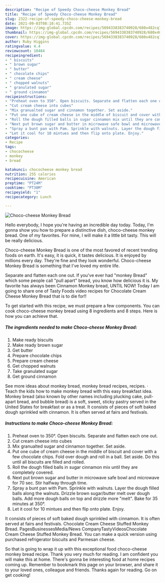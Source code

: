 ```yaml
---
description: "Recipe of Speedy Choco-cheese Monkey Bread"
title: "Recipe of Speedy Choco-cheese Monkey Bread"
slug: 2322-recipe-of-speedy-choco-cheese-monkey-bread
date: 2021-09-03T08:10:41.735Z
image: https://img-global.cpcdn.com/recipes/5694338383740928/680x482cq70/choco-cheese-monkey-bread-recipe-main-photo.jpg
thumbnail: https://img-global.cpcdn.com/recipes/5694338383740928/680x482cq70/choco-cheese-monkey-bread-recipe-main-photo.jpg
cover: https://img-global.cpcdn.com/recipes/5694338383740928/680x482cq70/choco-cheese-monkey-bread-recipe-main-photo.jpg
author: Ruby Higgins
ratingvalue: 4.4
reviewcount: 10484
recipeingredient:
- " biscuits"
- " brown sugar"
- " butter"
- " chocolate chips"
- " cream cheese"
- " chopped walnuts"
- " granulated sugar"
- " ground cinnamon"
recipeinstructions:
- "Preheat oven to 350°. Open biscuits. Separate and flatten each one out."
- "Cut cream cheese into cubes"
- "Mix granualted sugar and cinnamon together. Set aside."
- "Put one cube of cream cheese in the middle of biscuit and cover with a few chocolate chips. Fold over dough and roll in a ball. Set aside. Do this until all biscuits are filled and rolled."
- "Roll the dough filled balls in sugar cinnamon mix until they are completely covered."
- "Next put brown sugar and butter in microwave safe bowl and microwave for 70 sec. Stir halfway through time."
- "Spray a bunt pan with Pam. Sprinkle with walnuts. Layer the dough filled balls along the walnuts. Drizzle brown sugar/butter melt over dough balls. Add more dough balls on top and drizzle more &#34;melt&#34;. Bake for 35 minutes at 350°."
- "Let it cool for 10 mintues and then flip onto plate. Enjoy."
categories:
- Recipe
tags:
- chococheese
- monkey
- bread

katakunci: chococheese monkey bread 
nutrition: 255 calories
recipecuisine: American
preptime: "PT24M"
cooktime: "PT30M"
recipeyield: "1"
recipecategory: Lunch

---
```



![Choco-cheese Monkey Bread](https://img-global.cpcdn.com/recipes/5694338383740928/680x482cq70/choco-cheese-monkey-bread-recipe-main-photo.jpg)

Hello everybody, I hope you're having an incredible day today. Today, I'm gonna show you how to prepare a distinctive dish, choco-cheese monkey bread. One of my favorites. For mine, I will make it a little bit tasty. This will be really delicious.

Choco-cheese Monkey Bread is one of the most favored of recent trending foods on earth. It's easy, it is quick, it tastes delicious. It is enjoyed by millions every day. They're fine and they look wonderful. Choco-cheese Monkey Bread is something that I've loved my entire life.

Separate and flatten each one out. If you&#39;ve ever had &#34;monkey Bread&#34; which some people call &#34;pull apart&#34; bread, you know how delicious it is. My favorite has always been Cinnamon Monkey bread, UNTIL NOW! Today I am going to share one of Tasty Foods video recipes for Chocolate Cream Cheese Monkey Bread that is to die for!!


To get started with this recipe, we must prepare a few components. You can cook choco-cheese monkey bread using 8 ingredients and 8 steps. Here is how you can achieve that.

<!--inarticleads1-->

##### The ingredients needed to make Choco-cheese Monkey Bread:

1. Make ready  biscuits
1. Make ready  brown sugar
1. Get  butter
1. Prepare  chocolate chips
1. Prepare  cream cheese
1. Get  chopped walnuts
1. Take  granulated sugar
1. Get  ground cinnamon


See more ideas about monkey bread, monkey bread recipes, recipes. · Teach the kids how to make monkey bread with this easy breakfast idea. Monkey bread (also known by other names including plucking cake, pull-apart bread, and bubble bread) is a soft, sweet, sticky pastry served in the United States for breakfast or as a treat. It consists of pieces of soft baked dough sprinkled with cinnamon. It is often served at fairs and festivals. 

<!--inarticleads2-->

##### Instructions to make Choco-cheese Monkey Bread:

1. Preheat oven to 350°. Open biscuits. Separate and flatten each one out.
1. Cut cream cheese into cubes
1. Mix granualted sugar and cinnamon together. Set aside.
1. Put one cube of cream cheese in the middle of biscuit and cover with a few chocolate chips. Fold over dough and roll in a ball. Set aside. Do this until all biscuits are filled and rolled.
1. Roll the dough filled balls in sugar cinnamon mix until they are completely covered.
1. Next put brown sugar and butter in microwave safe bowl and microwave for 70 sec. Stir halfway through time.
1. Spray a bunt pan with Pam. Sprinkle with walnuts. Layer the dough filled balls along the walnuts. Drizzle brown sugar/butter melt over dough balls. Add more dough balls on top and drizzle more &#34;melt&#34;. Bake for 35 minutes at 350°.
1. Let it cool for 10 mintues and then flip onto plate. Enjoy.


It consists of pieces of soft baked dough sprinkled with cinnamon. It is often served at fairs and festivals. Chocolate Cream Cheese Stuffed Monkey Bread. PagesBusinessesMedia/News CompanyTastyVideosChocolate Cream Cheese Stuffed Monkey Bread. You can make a quick version using purchased refrigerator biscuits and Parmesan cheese. 

So that is going to wrap it up with this exceptional food choco-cheese monkey bread recipe. Thank you very much for reading. I am confident you will make this at home. There's gonna be interesting food at home recipes coming up. Remember to bookmark this page on your browser, and share it to your loved ones, colleague and friends. Thanks again for reading. Go on get cooking!
